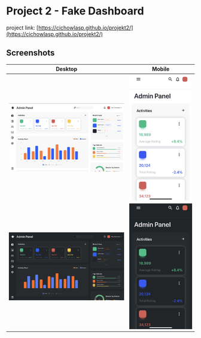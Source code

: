 # Project 2 - Fake Dashboard

project link: [https://cichowlasp.github.io/projekt2/](https://cichowlasp.github.io/projekt2/)

## Screenshots

| Desktop                                   | Mobile                                   |
| ----------------------------------------- | ---------------------------------------- |
| ![Desktop](/screenshots/desktop.png)      | ![Mobile](/screenshots/mobile.jpg)       |
| ![Desktop](/screenshots/desktop-dark.png) | ![Mobile](/screenshots/mobile-dark.jpg)  |
